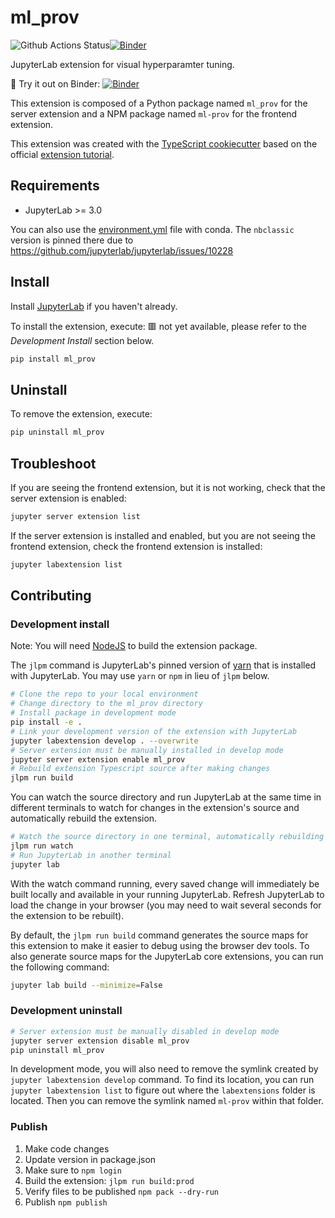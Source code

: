 # ml_prov

![Github Actions Status](https://github.com/Vis4Sense/ml-prov-binder/workflows/Build/badge.svg)[![Binder](https://mybinder.org/badge_logo.svg)](https://mybinder.org/v2/gh/Vis4Sense/ml-prov-binder/demo?urlpath=lab)

JupyterLab extension for visual hyperparamter tuning.

:rocket: Try it out on Binder: [![Binder](https://mybinder.org/badge_logo.svg)](https://mybinder.org/v2/gh/Vis4Sense/ml-prov-binder/demo?urlpath=lab)

This extension is composed of a Python package named `ml_prov` for the server extension
and a NPM package named `ml-prov` for the frontend extension.

This extension was created with the [TypeScript cookiecutter](https://github.com/jupyterlab/extension-cookiecutter-ts) based on the official [extension tutorial](https://jupyterlab.readthedocs.io/en/stable/extension/extension_tutorial.html#extension-tutorial).

## Requirements

* JupyterLab >= 3.0

You can also use the [environment.yml](https://github.com/Vis4Sense/ml-prov-binder/blob/demo/environment.yml) file with conda. The `nbclassic` version is pinned there due to https://github.com/jupyterlab/jupyterlab/issues/10228

## Install

Install [JupyterLab](http://jupyterlab.readthedocs.io/en/latest/getting_started/installation.html) if you haven't already.

To install the extension, execute:
🟥 not yet available, please refer to the _Development Install_ section below.

```bash
pip install ml_prov
```



## Uninstall

To remove the extension, execute:

```bash
pip uninstall ml_prov
```

## Troubleshoot

If you are seeing the frontend extension, but it is not working, check
that the server extension is enabled:

```bash
jupyter server extension list
```

If the server extension is installed and enabled, but you are not seeing
the frontend extension, check the frontend extension is installed:

```bash
jupyter labextension list
```

## Contributing

### Development install

Note: You will need [NodeJS](https://nodejs.org/en/) to build the extension package.

The `jlpm` command is JupyterLab's pinned version of
[yarn](https://yarnpkg.com/) that is installed with JupyterLab. You may use
`yarn` or `npm` in lieu of `jlpm` below.

```bash
# Clone the repo to your local environment
# Change directory to the ml_prov directory
# Install package in development mode
pip install -e .
# Link your development version of the extension with JupyterLab
jupyter labextension develop . --overwrite
# Server extension must be manually installed in develop mode
jupyter server extension enable ml_prov
# Rebuild extension Typescript source after making changes
jlpm run build
```

You can watch the source directory and run JupyterLab at the same time in different terminals to watch for changes in the extension's source and automatically rebuild the extension.

```bash
# Watch the source directory in one terminal, automatically rebuilding when needed
jlpm run watch
# Run JupyterLab in another terminal
jupyter lab
```

With the watch command running, every saved change will immediately be built locally and available in your running JupyterLab. Refresh JupyterLab to load the change in your browser (you may need to wait several seconds for the extension to be rebuilt).

By default, the `jlpm run build` command generates the source maps for this extension to make it easier to debug using the browser dev tools. To also generate source maps for the JupyterLab core extensions, you can run the following command:

```bash
jupyter lab build --minimize=False
```

### Development uninstall

```bash
# Server extension must be manually disabled in develop mode
jupyter server extension disable ml_prov
pip uninstall ml_prov
```

In development mode, you will also need to remove the symlink created by `jupyter labextension develop`
command. To find its location, you can run `jupyter labextension list` to figure out where the `labextensions`
folder is located. Then you can remove the symlink named `ml-prov` within that folder.

### Publish

1. Make code changes
2. Update version in package.json
3. Make sure to `npm login`
4. Build the extension: `jlpm run build:prod`
5. Verify files to be published `npm pack --dry-run`
6. Publish `npm publish`
